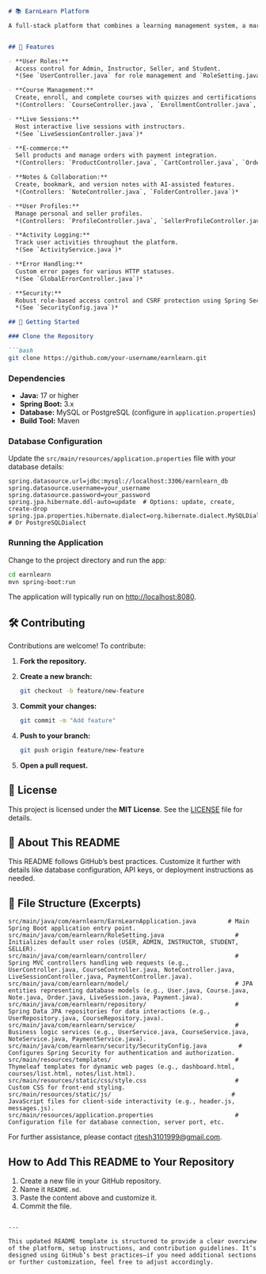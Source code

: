 
```markdown
# 📚 EarnLearn Platform

A full-stack platform that combines a learning management system, a marketplace for handmade products, and a smart note application. Built with Spring Boot, Java, and Thymeleaf.


## 🌟 Features

- **User Roles:**  
  Access control for Admin, Instructor, Seller, and Student.  
  *(See `UserController.java` for role management and `RoleSetting.java` for initial role setup.)*

- **Course Management:**  
  Create, enroll, and complete courses with quizzes and certifications.  
  *(Controllers: `CourseController.java`, `EnrollmentController.java`, `QuizController.java`, `CertificateController.java`)*

- **Live Sessions:**  
  Host interactive live sessions with instructors.  
  *(See `LiveSessionController.java`)*

- **E-commerce:**  
  Sell products and manage orders with payment integration.  
  *(Controllers: `ProductController.java`, `CartController.java`, `OrderController.java`, `PaymentController.java`)*

- **Notes & Collaboration:**  
  Create, bookmark, and version notes with AI-assisted features.  
  *(Controllers: `NoteController.java`, `FolderController.java`)*

- **User Profiles:**  
  Manage personal and seller profiles.  
  *(Controllers: `ProfileController.java`, `SellerProfileController.java`)*

- **Activity Logging:**  
  Track user activities throughout the platform.  
  *(See `ActivityService.java`)*

- **Error Handling:**  
  Custom error pages for various HTTP statuses.  
  *(See `GlobalErrorController.java`)*

- **Security:**  
  Robust role-based access control and CSRF protection using Spring Security.  
  *(See `SecurityConfig.java`)*

## 🚀 Getting Started

### Clone the Repository

```bash
git clone https://github.com/your-username/earnlearn.git
```

### Dependencies

- **Java:** 17 or higher
- **Spring Boot:** 3.x
- **Database:** MySQL or PostgreSQL (configure in `application.properties`)
- **Build Tool:** Maven

### Database Configuration

Update the `src/main/resources/application.properties` file with your database details:

```properties
spring.datasource.url=jdbc:mysql://localhost:3306/earnlearn_db
spring.datasource.username=your_username
spring.datasource.password=your_password
spring.jpa.hibernate.ddl-auto=update  # Options: update, create, create-drop
spring.jpa.properties.hibernate.dialect=org.hibernate.dialect.MySQLDialect  # Or PostgreSQLDialect
```

### Running the Application

Change to the project directory and run the app:

```bash
cd earnlearn
mvn spring-boot:run
```

The application will typically run on [http://localhost:8080](http://localhost:8080).

## 🛠️ Contributing

Contributions are welcome! To contribute:

1. **Fork the repository.**
2. **Create a new branch:**

   ```bash
   git checkout -b feature/new-feature
   ```

3. **Commit your changes:**

   ```bash
   git commit -m "Add feature"
   ```

4. **Push to your branch:**

   ```bash
   git push origin feature/new-feature
   ```

5. **Open a pull request.**

## 📄 License

This project is licensed under the **MIT License**. See the [LICENSE](LICENSE) file for details.

## 💬 About This README

This README follows GitHub’s best practices. Customize it further with details like database configuration, API keys, or deployment instructions as needed.

## 📁 File Structure (Excerpts)

```plaintext
src/main/java/com/earnlearn/EarnLearnApplication.java         # Main Spring Boot application entry point.
src/main/java/com/earnlearn/RoleSetting.java                    # Initializes default user roles (USER, ADMIN, INSTRUCTOR, STUDENT, SELLER).
src/main/java/com/earnlearn/controller/                         # Spring MVC controllers handling web requests (e.g., UserController.java, CourseController.java, NoteController.java, LiveSessionController.java, PaymentController.java).
src/main/java/com/earnlearn/model/                              # JPA entities representing database models (e.g., User.java, Course.java, Note.java, Order.java, LiveSession.java, Payment.java).
src/main/java/com/earnlearn/repository/                         # Spring Data JPA repositories for data interactions (e.g., UserRepository.java, CourseRepository.java).
src/main/java/com/earnlearn/service/                            # Business logic services (e.g., UserService.java, CourseService.java, NoteService.java, PaymentService.java).
src/main/java/com/earnlearn/security/SecurityConfig.java         # Configures Spring Security for authentication and authorization.
src/main/resources/templates/                                   # Thymeleaf templates for dynamic web pages (e.g., dashboard.html, courses/list.html, notes/list.html).
src/main/resources/static/css/style.css                         # Custom CSS for front-end styling.
src/main/resources/static/js/                                  # JavaScript files for client-side interactivity (e.g., header.js, messages.js).
src/main/resources/application.properties                       # Configuration file for database connection, server port, etc.
```

For further assistance, please contact [ritesh3101999@gmail.com](ritesh3101999@gmail.com).

## How to Add This README to Your Repository

1. Create a new file in your GitHub repository.
2. Name it `README.md`.
3. Paste the content above and customize it.
4. Commit the file.
```

---

This updated README template is structured to provide a clear overview of the platform, setup instructions, and contribution guidelines. It’s designed using GitHub’s best practices—if you need additional sections or further customization, feel free to adjust accordingly.

